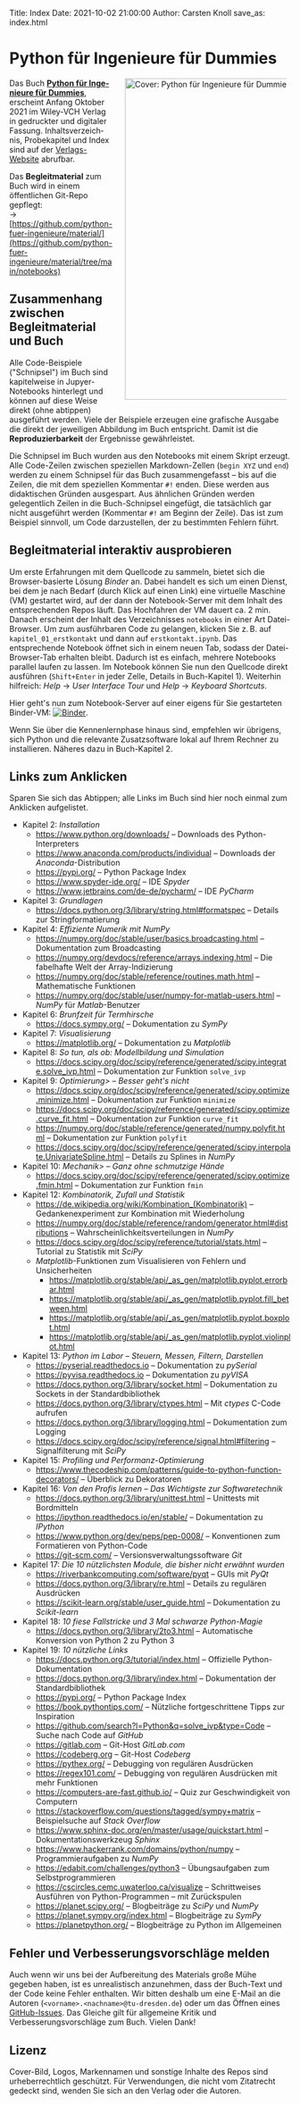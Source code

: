 Title: Index
Date: 2021-10-02 21:00:00
Author: Carsten Knoll
save_as: index.html

# Python für Ingenieure für Dummies


<a href="https://wiley-vch.de/ISBN9783527717675"><img src="img/cover_book.png" title="Python für Ingenieure für Dummies" alt="Cover: Python für Ingenieure für Dummies"  style="float:right; width:60vw; max-width:290px; margin-left:1.5em; margin-bottom:1.5em; margin-right:.5em;" /></a>

Das Buch **[Python für Inge&shy;nieure für Dummies](https://wiley-vch.de/ISBN9783527717675)**, erscheint Anfang Oktober 2021 im Wiley-VCH Verlag in gedruckter und digitaler Fassung. Inhalts&shy;ver&shy;zeich&shy;nis, Probekapitel und Index sind auf der [Verlags-Website](https://wiley-vch.de/ISBN9783527717675) abrufbar.


Das **Begleitmaterial** zum Buch wird in einem öffentlichen Git-Repo gepflegt:<br>
→ [https://github.com/python-fuer-ingenieure/material/](https://github.com/python-fuer-ingenieure/material/tree/main/notebooks)

## Zusammenhang zwischen Begleitmaterial und Buch

Alle Code-Beispiele ("Schnipsel") im Buch sind kapitelweise in Jupyer-Notebooks hinterlegt und können auf diese Weise direkt (ohne abtippen) ausgeführt werden. Viele der Beispiele erzeugen eine grafische Ausgabe die direkt der jeweiligen Abbildung im Buch entspricht. Damit ist die **Reproduzierbarkeit** der Ergebnisse gewährleistet.

Die Schnipsel im Buch wurden aus den Notebooks mit einem Skript erzeugt. Alle Code-Zeilen zwischen speziellen Markdown-Zellen (`begin XYZ` und `end`) werden zu einem Schnipsel für das Buch zusammengefasst – bis auf die Zeilen, die mit  dem speziellen Kommentar `#!` enden. Diese werden aus didaktischen Gründen ausgespart. Aus ähnlichen Gründen werden gelegentlich Zeilen in die Buch-Schnipsel eingefügt, die tatsächlich gar nicht ausgeführt werden (Kommentar `#!` am Beginn der Zeile). Das ist zum Beispiel sinnvoll, um Code darzustellen, der zu bestimmten Fehlern führt.


## Begleitmaterial interaktiv ausprobieren

Um erste Erfahrungen mit dem Quellcode zu sammeln, bietet sich die Browser-basierte Lösung *Binder* an. Dabei handelt es sich um einen Dienst, bei dem je nach Bedarf (durch Klick auf einen Link) eine virtuelle Maschine (VM) gestartet wird, auf der dann der Notebook-Server mit dem Inhalt des entsprechenden Repos läuft. Das Hochfahren der VM dauert ca. 2 min.  Danach erscheint der Inhalt des Verzeichnisses `notebooks` in einer Art Datei-Browser. Um zum ausführbaren Code zu gelangen, klicken Sie z.&#x202F;B. auf `kapitel_01_erstkontakt` und dann auf `erstkontakt.ipynb`. Das entsprechende Notebook öffnet sich in einem neuen Tab, sodass der Datei-Browser-Tab erhalten bleibt. Dadurch ist es einfach, mehrere Notebooks parallel laufen zu lassen. Im Notebook können Sie nun den Quellcode direkt ausführen (`Shift+Enter` in jeder Zelle, Details in Buch-Kapitel 1). Weiterhin hilfreich: *Help* → *User Interface Tour* und *Help* → *Keyboard Shortcuts*.

Hier geht's nun zum Notebook-Server auf einer eigens für Sie gestarteten Binder-VM: [![Binder](https://mybinder.org/badge_logo.svg)](https://mybinder.org/v2/gh/python-fuer-ingenieure/material/main?urlpath=/tree/notebooks).

Wenn Sie über die Kennenlernphase hinaus sind, empfehlen wir übrigens, sich Python und die relevante Zusatzsoftware lokal auf Ihrem Rechner zu installieren. Näheres dazu in Buch-Kapitel 2.


## Links zum Anklicken

Sparen Sie sich das Abtippen; alle Links im Buch sind hier noch einmal zum Anklicken aufgelistet.

- Kapitel 2: *Installation*
    - <https://www.python.org/downloads/> – Downloads des Python-Interpreters
    - <https://www.anaconda.com/products/individual> – Downloads der *Anaconda*-Distribu&shy;tion
    - <https://pypi.org/> – Python Package Index
    - <https://www.spyder-ide.org/> – IDE *Spyder*
    - <https://www.jetbrains.com/de-de/pycharm/> – IDE *PyCharm*
- Kapitel 3: *Grundlagen*
    - <https://docs.python.org/3/library/string.html#formatspec> – Details zur String&shy;forma&shy;tierung
- Kapitel 4: *Effiziente Numerik mit NumPy*
    - <https://numpy.org/doc/stable/user/basics.broadcasting.html> – Dokumentation zum Broad&shy;casting
    - <https://numpy.org/devdocs/reference/arrays.indexing.html> – Die fabelhafte Welt der Array-Indi&shy;zierung
    - <https://numpy.org/doc/stable/reference/routines.math.html> – Mathematische Funktionen
    - <https://numpy.org/doc/stable/user/numpy-for-matlab-users.html> – *NumPy* für *Matlab*-Benutzer
- Kapitel 6: *Brunfzeit für Termhirsche*
    - <https://docs.sympy.org/> – Dokumentation zu *SymPy*
- Kapitel 7: *Visualisierung*
    - <https://matplotlib.org/> – Dokumentation zu *Matplotlib*
- Kapitel 8: *So tun, als ob: Modellbildung und Simulation*
    - <https://docs.scipy.org/doc/scipy/reference/generated/scipy.integrate.solve_ivp.html> – Dokumentation zur Funktion `solve_ivp`
- Kapitel 9: *Optimierung> – Besser geht's nicht*
    - <https://docs.scipy.org/doc/scipy/reference/generated/scipy.optimize.minimize.html> – Dokumentation zur Funktion `minimize`
    - <https://docs.scipy.org/doc/scipy/reference/generated/scipy.optimize.curve_fit.html> – Dokumentation zur Funktion `curve_fit`
    - <https://numpy.org/doc/stable/reference/generated/numpy.polyfit.html> – Dokumentation zur Funktion `polyfit`
    - <https://docs.scipy.org/doc/scipy/reference/generated/scipy.interpolate.UnivariateSpline.html> – Details zu Splines in *NumPy*
- Kapitel 10: *Mechanik> – Ganz ohne schmutzige Hände*
    - <https://docs.scipy.org/doc/scipy/reference/generated/scipy.optimize.fmin.html> – Dokumentation zur Funktion `fmin`
- Kapitel 12: *Kombinatorik, Zufall und Statistik*
    - <https://de.wikipedia.org/wiki/Kombination_(Kombinatorik)> – Gedankenexperiment zur Kombination mit Wiederholung
    - <https://numpy.org/doc/stable/reference/random/generator.html#distributions> – Wahrscheinlichkeitsverteilungen in *NumPy*
    - <https://docs.scipy.org/doc/scipy/reference/tutorial/stats.html> – Tutorial zu Statistik mit *SciPy*
    - *Matplotlib*-Funktionen zum Visualisieren von Fehlern und Unsicherheiten
        - <https://matplotlib.org/stable/api/_as_gen/matplotlib.pyplot.errorbar.html>
        - <https://matplotlib.org/stable/api/_as_gen/matplotlib.pyplot.fill_between.html>
        - <https://matplotlib.org/stable/api/_as_gen/matplotlib.pyplot.boxplot.html>
        - <https://matplotlib.org/stable/api/_as_gen/matplotlib.pyplot.violinplot.html>
- Kapitel 13: *Python im Labor – Steuern, Messen, Filtern, Darstellen*
    - <https://pyserial.readthedocs.io> – Dokumentation zu *pySerial*
    - <https://pyvisa.readthedocs.io> – Dokumentation zu *pyVISA*
    - <https://docs.python.org/3/library/socket.html> – Dokumentation zu Sockets in der Standardbibliothek
    - <https://docs.python.org/3/library/ctypes.html> – Mit *ctypes* C-Code aufrufen
    - <https://docs.python.org/3/library/logging.html> – Dokumentation zum Logging
    - <https://docs.scipy.org/doc/scipy/reference/signal.html#filtering> – Signalfilterung mit *SciPy*
- Kapitel 15: *Profiling und Performanz-Optimierung*
    - <https://www.thecodeship.com/patterns/guide-to-python-function-decorators/> – Überblick zu Dekoratoren
- Kapitel 16: *Von den Profis lernen – Das Wichtigste zur Softwaretechnik*
    - <https://docs.python.org/3/library/unittest.html> – Unittests mit Bordmitteln
    - <https://ipython.readthedocs.io/en/stable/> – Dokumentation zu *IPython*
    - <https://www.python.org/dev/peps/pep-0008/> – Konventionen zum Formatieren von Python-Code
    - <https://git-scm.com/> – Versionsverwaltungssoftware *Git*
- Kapitel 17: *Die 10 nützlichsten Module, die bisher nicht erwähnt wurden*
    - <https://riverbankcomputing.com/software/pyqt> – GUIs mit *PyQt*
    - <https://docs.python.org/3/library/re.html> – Details zu regulären Ausdrücken
    - <https://scikit-learn.org/stable/user_guide.html> – Dokumentation zu *Scikit-learn*
- Kapitel 18: *10 fiese Fallstricke und 3 Mal schwarze Python-Magie*
    - <https://docs.python.org/3/library/2to3.html> – Automatische Konversion von Python 2 zu Python 3
- Kapitel 19: *10 nützliche Links*
    - <https://docs.python.org/3/tutorial/index.html> – Offizielle Python-Dokumentation
    - <https://docs.python.org/3/library/index.html> – Dokumentation der Standard&shy;bibliothek
    - <https://pypi.org/> – Python Package Index
    - <https://book.pythontips.com/> – Nützliche fortgeschrittene Tipps zur Inspiration
    - <https://github.com/search?l=Python&q=solve_ivp&type=Code> – Suche nach Code auf *GitHub*
    - <https://gitlab.com> – Git-Host *GitLab.com*
    - <https://codeberg.org> – Git-Host *Codeberg*
    - <https://pythex.org/> – Debugging von regulären Ausdrücken
    - <https://regex101.com/> – Debugging von regulären Ausdrücken mit mehr Funktionen
    - <https://computers-are-fast.github.io/> – Quiz zur Geschwindigkeit von Computern
    - <https://stackoverflow.com/questions/tagged/sympy+matrix> – Beispielsuche auf *Stack Overflow*
    - <https://www.sphinx-doc.org/en/master/usage/quickstart.html> – Dokumentationswerkzeug *Sphinx*
    - <https://www.hackerrank.com/domains/python/numpy> – Programmieraufgaben zu *NumPy*
    - <https://edabit.com/challenges/python3> – Übungsaufgaben zum Selbst&shy;programmieren
    - <https://cscircles.cemc.uwaterloo.ca/visualize> – Schrittweises Ausführen von Python-Programmen – mit Zurückspulen
    - <https://planet.scipy.org/> – Blogbeiträge zu *SciPy* und *NumPy*
    - <https://planet.sympy.org/index.html> – Blogbeiträge zu *SymPy*
    - <https://planetpython.org/> – Blogbeiträge zu Python im Allgemeinen

## Fehler und Verbesserungs&shy;vorschläge melden

Auch wenn wir uns bei der Aufbereitung des Materials große Mühe gegeben haben, ist es unrealistisch anzunehmen, dass der Buch-Text und der Code keine Fehler enthalten. Wir bitten deshalb um eine E-Mail an die Autoren (`<vorname>.<nachname>@tu-dresden.de`) oder um das Öffnen eines [GitHub-Issues](https://github.com/python-fuer-ingenieure/begleitmaterial/issues). Das Gleiche gilt für allgemeine Kritik und Verbesserungsvorschläge zum Buch. Vielen Dank!


## Lizenz

Cover-Bild, Logos, Markennamen und sonstige Inhalte des Repos sind urheberrechtlich geschützt. Für Verwendungen, die nicht vom Zitatrecht gedeckt sind, wenden Sie sich an den Verlag oder die Autoren.
